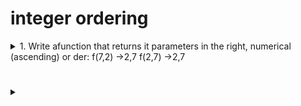 # integer ordering
<details><summary> 1. Write afunction that returns it parameters in the right, numerical (ascending) or
der:
 f(7,2) →2,7
 f(2,7) →2,7</summary> </details>

#
<details><summary> </summary></details>
 
